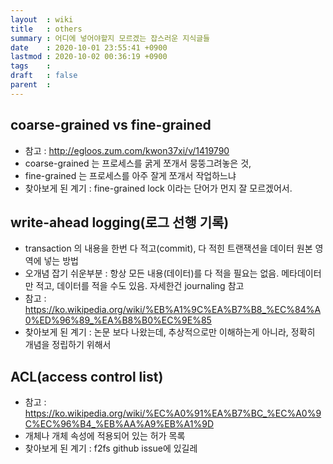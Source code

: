 ```yaml
---
layout  : wiki
title   : others
summary : 어디에 넣어야할지 모르겠는 잡스러운 지식글들
date    : 2020-10-01 23:55:41 +0900
lastmod : 2020-10-02 00:36:19 +0900
tags    :
draft   : false
parent  :
---
```


## coarse-grained vs fine-grained
 * 참고 : http://egloos.zum.com/kwon37xi/v/1419790
 * coarse-grained 는 프로세스를 굵게 쪼개서 뭉뚱그려놓은 것,
 * fine-grained 는 프로세스를 아주 잘게 쪼개서 작업하느냐
 * 찾아보게 된 계기 : fine-grained lock 이라는 단어가 먼지 잘 모르겠어서.

## write-ahead logging(로그 선행 기록)
 * transaction 의 내용을 한번 다 적고(commit), 다 적힌 트랜잭션을 데이터 원본 영역에 넣는 방법
 * 오개념 잡기 쉬운부분 : 항상 모든 내용(데이터)를 다 적을 필요는 없음. 메타데이터만 적고, 데이터를 적을 수도 있음. 자세한건 journaling 참고
 * 참고 : https://ko.wikipedia.org/wiki/%EB%A1%9C%EA%B7%B8_%EC%84%A0%ED%96%89_%EA%B8%B0%EC%9E%85
 * 찾아보게 된 계기 : 논문 보다 나왔는데, 추상적으로만 이해하는게 아니라, 정확히 개념을 정립하기 위해서

## ACL(access control list)
 * 참고 : https://ko.wikipedia.org/wiki/%EC%A0%91%EA%B7%BC_%EC%A0%9C%EC%96%B4_%EB%AA%A9%EB%A1%9D
 * 개체나 개체 속성에 적용되어 있는 허가 목록
 * 찾아보게 된 계기 : f2fs github issue에 있길레
